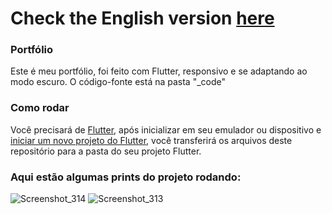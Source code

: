 # Check the English version <a href="README.md">here</a>

### Portfólio

Este é meu portfólio, foi feito com Flutter, responsivo e se adaptando ao modo escuro. O código-fonte está na pasta "_code"


### Como rodar

Você precisará de <a href="https://docs.flutter.dev/get-started/install">Flutter</a>, após inicializar em seu emulador ou dispositivo e <a href="https://docs .flutter.dev/get-started/codelab">iniciar um novo projeto do Flutter</a>, você transferirá os arquivos deste repositório para a pasta do seu projeto Flutter.


### Aqui estão algumas prints do projeto rodando:

![Screenshot_314](https://user-images.githubusercontent.com/113607857/194425398-cb40bbd8-050f-47a5-9629-4bac925fcfad.png)
![Screenshot_313](https://user-images.githubusercontent.com/113607857/194425406-b0fbaf54-0036-4ee2-8838-02caca22eee3.png)


